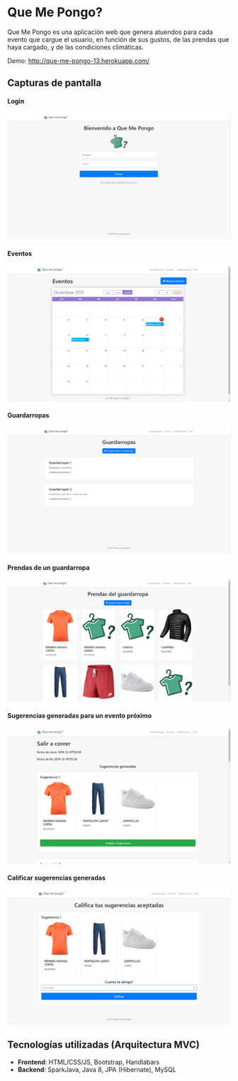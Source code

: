 # Que Me Pongo?

Que Me Pongo es una aplicación web que genera atuendos para cada evento que cargue el usuario, en función de sus gustos, de las prendas que haya cargado, y de las condiciones climáticas.

Demo: http://que-me-pongo-13.herokuapp.com/

## Capturas de pantalla

#### Login

![Login](/docs/Landing.jpg?raw=true 'Login')

#### Eventos

![Eventos](/docs/Eventos.jpg?raw=true 'Eventos')

#### Guardarropas

![Guardarropas](/docs/Guardarropas.jpg?raw=true 'Guardarropas')

#### Prendas de un guardarropa

![Prendas](/docs/Prendas.jpg?raw=true 'Prendas')

#### Sugerencias generadas para un evento próximo

![SugerenciasGeneradas](/docs/SugerenciasGeneradas.jpg?raw=true 'SugerenciasGeneradas')

#### Calificar sugerencias generadas

![CalificarSugerencias](/docs/CalificarSugerencias.jpg?raw=true 'CalificarSugerencias')

## Tecnologías utilizadas (Arquitectura MVC)

- **Frontend**: HTML/CSS/JS, Bootstrap, Handlabars
- **Backend**: SparkJava, Java 8, JPA (Hibernate), MySQL



